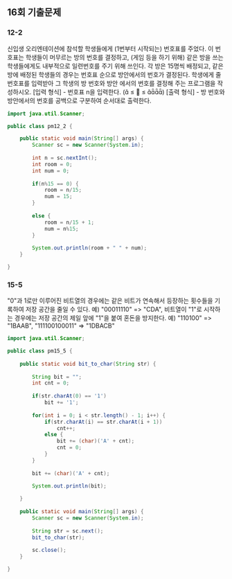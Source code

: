 ## 16회 기출문제

### 12-2
신입생 오리엔테이션에 참석할 학생들에게 (1번부터 시작되는) 번호표를 주었다. 이 번호표는 학생들이 머무르는 방의 번호를 결정하고, (게임 등을 하기 위해) 같은 방을 쓰는 학생들에게도 내부적으로 일련번호를 주기 위해 쓰인다. 각 방은 15명씩 배정되고, 같은 방에 배정된 학생들의 경우는 번호표 순으로 방안에서의 번호가 결정된다. 학생에게 줄 번호표를 입력받아 그 학생의 방 번호와 방안 에서의 번호를 결정해 주는 프로그램을 작성하시오.
[입력 형식] - 번호표 n을 입력한다. ( ≤  ≤ )
[출력 형식] - 방 번호와 방안에서의 번호를 공백으로 구분하여 순서대로 출력한다.

```java
import java.util.Scanner;

public class pm12_2 {

	public static void main(String[] args) {
		Scanner sc = new Scanner(System.in);
		
		int n = sc.nextInt();
		int room = 0;
		int num = 0;
		
		if(n%15 == 0) {
			room = n/15;
			num = 15;
		}
		
		else {
			room = n/15 + 1;
			num = n%15;
		}
		
		System.out.println(room + " " + num);
	}

}
```

### 15-5
"0"과 1로만 이루어진 비트열의 경우에는 같은 비트가 연속해서 등장하는 횟수들을 기록하여 저장 공간을 줄일 수 있다. 예) "00011110" => "CDA", 비트열이 "1"로 시작하는 경우에는 저장 공간의 제일 앞에 "1"을 붙여 혼돈을 방지한다. 예) "110100" => "1BAAB", "111100100011" => "1DBACB"
```java
import java.util.Scanner;

public class pm15_5 {
	
	public static void bit_to_char(String str) {
		
		String bit = "";
		int cnt = 0;
		
		if(str.charAt(0) == '1')
			bit += '1';
		
		for(int i = 0; i < str.length() - 1; i++) {
			if(str.charAt(i) == str.charAt(i + 1))
				cnt++;
			else {
				bit += (char)('A' + cnt);
				cnt = 0;
			}
		}
		
		bit += (char)('A' + cnt);
		
		System.out.println(bit);

	}
	
	public static void main(String[] args) {
		Scanner sc = new Scanner(System.in);
		
		String str = sc.next();
		bit_to_char(str);
		
		sc.close();
	}

}
```
